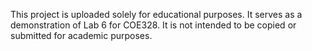 This project is uploaded solely for educational purposes. It serves as a demonstration of Lab 6 for COE328. It is not intended to be copied or submitted for academic purposes.
